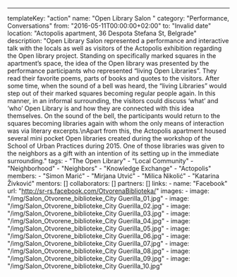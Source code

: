 ---
  templateKey: "action"
  name: "Open Library Salon "
  category: "Performance, Conversations"
  from: "2016-05-11T00:00:00+02:00"
  to: "Invalid date"
  location: "Actopolis apartment, 36 Despota Stefana St, Belgrade"
  description: "Open Library Salon represented a performance and interactive talk with the locals as well as visitors of the Actopolis exhibition regarding the Open library project. Standing on specifically marked squares in the apartment’s space, the idea of the Open library was presented by the performance participants who represented “living Open Libraries”. They read their favorite poems, parts of books and quotes to the visitors. After some time, when the sound of a bell was heard, the “living Libraries” would step out of their marked squares becoming regular people again. In this manner, in an informal surrounding, the visitors could discuss ‘what’ and ‘who’ Open Library is and how they are connected with this idea themselves. On the sound of the bell, the participants would return to the squares becoming libraries again with whom the only means of interaction was via literary excerpts.\nApart from this, the Actopolis apartment housed several mini pocket Open libraries created during the workshop of the School of Urban Practices during 2015. One of those libraries was given to the neighbors as a gift with an intention of its setting up in the immediate surrounding."
  tags: 
    - "The Open Library"
    - "Local Community"
    - "Neighborhood"
    - "Neighbors"
    - "Knowledge Exchange"
    - "Actopolis"
  members: 
    - "Simon Marić"
    - "Mirjana Utvić"
    - "Milica Nikolić"
    - "Katarina Živković"
  mentors: []
  collaborators: []
  partners: []
  links: 
    - 
      name: "Facebook"
      url: "http://sr-rs.facebook.com/OtvorenaBiblioteka/"
  images: 
    - 
      image: "/img/Salon_Otvorene_biblioteke_City Guerilla_01.jpg"
    - 
      image: "/img/Salon_Otvorene_biblioteke_City Guerilla_02.jpg"
    - 
      image: "/img/Salon_Otvorene_biblioteke_City Guerilla_03.jpg"
    - 
      image: "/img/Salon_Otvorene_biblioteke_City Guerilla_04.jpg"
    - 
      image: "/img/Salon_Otvorene_biblioteke_City Guerilla_05.jpg"
    - 
      image: "/img/Salon_Otvorene_biblioteke_City Guerilla_06.jpg"
    - 
      image: "/img/Salon_Otvorene_biblioteke_City Guerilla_07.jpg"
    - 
      image: "/img/Salon_Otvorene_biblioteke_City Guerilla_08.jpg"
    - 
      image: "/img/Salon_Otvorene_biblioteke_City Guerilla_09.jpg"
    - 
      image: "/img/Salon_Otvorene_biblioteke_City Guerilla_10.jpg"
